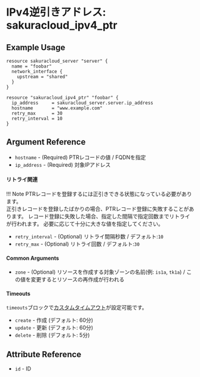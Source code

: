 # IPv4逆引きアドレス: sakuracloud_ipv4_ptr

## Example Usage

```hcl
resource sakuracloud_server "server" {
  name = "foobar"
  network_interface {
    upstream = "shared"
  }
}

resource "sakuracloud_ipv4_ptr" "foobar" {
  ip_address     = sakuracloud_server.server.ip_address
  hostname       = "www.example.com"
  retry_max      = 30
  retry_interval = 10
}
```

## Argument Reference

* `hostname` - (Required) PTRレコードの値 / FQDNを指定
* `ip_address` - (Required) 対象IPアドレス

#### リトライ関連

!!! Note
    PTRレコードを登録するには正引きできる状態になっている必要があります。  
    正引きレコードを登録したばかりの場合、PTRレコード登録に失敗することがあります。
    レコード登録に失敗した場合、指定した間隔で指定回数までリトライが行われます。
    必要に応じて十分に大きな値を指定してください。

* `retry_interval` - (Optional) リトライ間隔秒数 / デフォルト:`10`
* `retry_max` - (Optional) リトライ回数 / デフォルト:`30`

#### Common Arguments

* `zone` - (Optional) リソースを作成する対象ゾーンの名前(例: `is1a`, `tk1a`) / この値を変更するとリソースの再作成が行われる

#### Timeouts

`timeouts`ブロックで[カスタムタイムアウト](https://www.terraform.io/docs/configuration/resources.html#operation-timeouts)が設定可能です。  

* `create` - 作成 (デフォルト: 60分)
* `update` - 更新 (デフォルト: 60分)
* `delete` - 削除 (デフォルト: 5分)

## Attribute Reference

* `id` - ID

